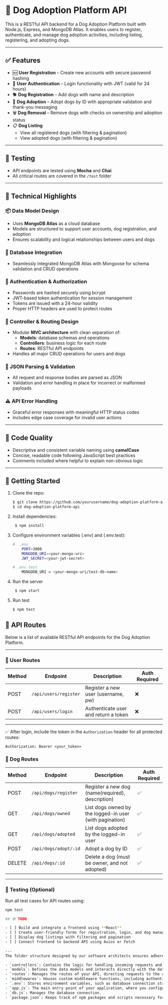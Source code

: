 
# 🐶 Dog Adoption Platform API

This is a RESTful API backend for a Dog Adoption Platform built with Node.js, Express, and MongoDB Atlas. It enables users to register, authenticate, and manage dog adoption activities, including listing, registering, and adopting dogs.

---

## ✅ Features

- 🆕 **User Registration** – Create new accounts with secure password hashing
- 🔐 **User Authentication** – Login functionality with JWT (valid for 24 hours)
- 🐕 **Dog Registration** – Add dogs with name and description
- 🤝 **Dog Adoption** – Adopt dogs by ID with appropriate validation and thank-you messaging
- 🗑️ **Dog Removal** – Remove dogs with checks on ownership and adoption status
- 📋 **Dog Listing**
  - View all registered dogs (with filtering & pagination)
  - View adopted dogs (with filtering & pagination)

---

## 🧪 Testing

- API endpoints are tested using **Mocha** and **Chai**
- All critical routes are covered in the `/test` folder

---

## 🧠 Technical Highlights

### 📦 Data Model Design
- Uses **MongoDB Atlas** as a cloud database
- Models are structured to support user accounts, dog registration, and adoption
- Ensures scalability and logical relationships between users and dogs

### 🔗 Database Integration
- Seamlessly integrated MongoDB Atlas with Mongoose for schema validation and CRUD operations

### 🔐 Authentication & Authorization
- Passwords are hashed securely using bcrypt
- JWT-based token authentication for session management
- Tokens are issued with a 24-hour validity
- Proper HTTP headers are used to protect routes

### 🧭 Controller & Routing Design
- Modular **MVC architecture** with clean separation of:
  - **Models**: database schemas and operations
  - **Controllers**: business logic for each route
  - **Routes**: RESTful API endpoints
- Handles all major CRUD operations for users and dogs

### 🧾 JSON Parsing & Validation
- All request and response bodies are parsed as JSON
- Validation and error handling in place for incorrect or malformed payloads

### ⚠️ API Error Handling
- Graceful error responses with meaningful HTTP status codes
- Includes edge case coverage for invalid user actions

---

## 🧹 Code Quality

- Descriptive and consistent variable naming using **camelCase**
- Concise, readable code following JavaScript best practices
- Comments included where helpful to explain non-obvious logic

---

## 🚀 Getting Started

1. Clone the repo:
   ```bash
   $ git clone https://github.com/yourusername/dog-adoption-platform-api.git
   $ cd dog-adoption-platform-api
   ```

2. Install dependencies:
   ```bash
    $ npm install
    ```

3. Configure environment variables (.env) and (.env.test):
    ```bash
    #  .env
        PORT=3000
        MONGODB_URI=<your-mongo-uri>
        JWT_SECRET=<your-jwt-secret>

    # .env.test
        MONGODB_URI = <your-mongo-uri/test-db-name>
    ```
4. Run the server 
   ```bash
    $ npm start
    ```

5. Run test
   ```bash
   $ npm test
   ```
## 📍 API Routes

Below is a list of available RESTful API endpoints for the Dog Adoption Platform.

---

### 🧑 User Routes

| Method | Endpoint              | Description                           | Auth Required |
|--------|------------------------|---------------------------------------|---------------|
| POST   | `/api/users/register` | Register a new user (username, pw)                   | ❌            |
| POST   | `/api/users/login`    | Authenticate user and return a token | ❌            |

---

✅ After login, include the token in the `Authorization` header for all protected routes:

```http
Authorization: Bearer <your_token>
```

### 🐶 Dog Routes

| Method | Endpoint              | Description                                              | Auth Required |
|--------|------------------------|----------------------------------------------------------|---------------|
| POST   | `/api/dogs/register`  | Register a new dog (name(required), description)                   | ✅             |
| GET    | `/api/dogs/owned`     | List dogs owned by the logged-in user (with pagination)  | ✅            |
| GET    | `/api/dogs/adopted`   | List dogs adopted by the logged-in user                  | ✅            |
| POST   | `/api/dogs/adopt/:id` | Adopt a dog by ID                                        | ✅            |
| DELETE | `/api/dogs/:id`       | Delete a dog (must be owner, and not adopted)            | ✅            |

---

### 🧪 Testing (Optional)

Run all test cases for API routes using:

```bash
npm test

## 🛠️ TODO

- [ ] Build and integrate a frontend using **React**
- [ ] Create user-friendly forms for registration, login, and dog management
- [ ] Display dog listings with filtering and pagination
- [ ] Connect frontend to backend API using Axios or Fetch
    
--- 
The folder structure designed by our software architects ensures adherence to best practices:

- `controllers`: Contains the logic for handling incoming requests and returning responses to the client.
- `models`: Defines the data models and interacts directly with the database.
- `routes`: Manages the routes of your API, directing requests to the appropriate controller.
- `middlewares`: Houses custom middleware functions, including authentication and rate limiting.
- `.env`: Stores environment variables, such as database connection strings and the JWT secret.
- `app.js`: The main entry point of your application, where you configure the Express app and connect all the pieces.
- `db.js`: Manages the database connection.
- `package.json`: Keeps track of npm packages and scripts necessary for your project.
